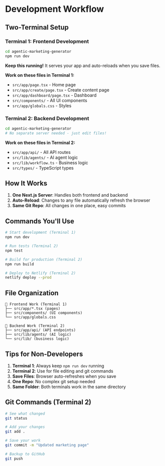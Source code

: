 # Development Workflow

## Two-Terminal Setup

### Terminal 1: Frontend Development
```bash
cd agentic-marketing-generator
npm run dev
```
**Keep this running!** It serves your app and auto-reloads when you save files.

**Work on these files in Terminal 1:**
- `src/app/page.tsx` - Home page
- `src/app/create/page.tsx` - Create content page  
- `src/app/dashboard/page.tsx` - Dashboard
- `src/components/` - All UI components
- `src/app/globals.css` - Styles

### Terminal 2: Backend Development  
```bash
cd agentic-marketing-generator
# No separate server needed - just edit files!
```

**Work on these files in Terminal 2:**
- `src/app/api/` - All API routes
- `src/lib/agents/` - AI agent logic
- `src/lib/workflow.ts` - Business logic
- `src/types/` - TypeScript types

## How It Works

1. **One Next.js Server**: Handles both frontend and backend
2. **Auto-Reload**: Changes to any file automatically refresh the browser
3. **Same Git Repo**: All changes in one place, easy commits

## Commands You'll Use

```bash
# Start development (Terminal 1)
npm run dev

# Run tests (Terminal 2)  
npm test

# Build for production (Terminal 2)
npm run build

# Deploy to Netlify (Terminal 2)
netlify deploy --prod
```

## File Organization

```
📁 Frontend Work (Terminal 1)
├── src/app/*.tsx (pages)
├── src/components/ (UI components)
└── src/app/globals.css

📁 Backend Work (Terminal 2)  
├── src/app/api/ (API endpoints)
├── src/lib/agents/ (AI logic)
└── src/lib/ (business logic)
```

## Tips for Non-Developers

1. **Terminal 1**: Always keep `npm run dev` running
2. **Terminal 2**: Use for file editing and git commands
3. **Save Files**: Browser auto-refreshes when you save
4. **One Repo**: No complex git setup needed
5. **Same Folder**: Both terminals work in the same directory

## Git Commands (Terminal 2)

```bash
# See what changed
git status

# Add your changes  
git add .

# Save your work
git commit -m "Updated marketing page"

# Backup to GitHub
git push
```